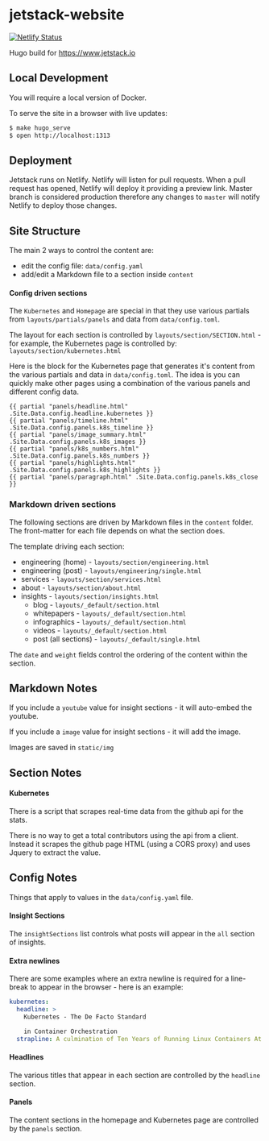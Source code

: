 # jetstack-website
[![Netlify Status](https://api.netlify.com/api/v1/badges/460632c3-eea0-42c2-962c-205d6de03a8e/deploy-status)](https://app.netlify.com/sites/jetstack-website/deploys)

Hugo build for https://www.jetstack.io

## Local Development

You will require a local version of Docker.

To serve the site in a browser with live updates:

```bash
$ make hugo_serve
$ open http://localhost:1313
```

## Deployment

Jetstack runs on Netlify. Netlify will listen for pull requests. When a pull request has opened, Netlify will deploy it providing a preview link.
Master branch is considered production therefore any changes to `master` will notify Netlify to deploy those changes.

## Site Structure

The main 2 ways to control the content are:

 * edit the config file: `data/config.yaml`
 * add/edit a Markdown file to a section inside `content`

#### Config driven sections

The `Kubernetes` and `Homepage` are special in that they use various partials from `layouts/partials/panels` and data from `data/config.toml`.

The layout for each section is controlled by `layouts/section/SECTION.html` - for example, the Kubernetes page is controlled by: `layouts/section/kubernetes.html`

Here is the block for the Kubernetes page that generates it's content from the various partials and data in `data/config.toml`.  The idea is you can quickly make other pages using a combination of the various panels and different config data.

```
{{ partial "panels/headline.html" .Site.Data.config.headline.kubernetes }}
{{ partial "panels/timeline.html" .Site.Data.config.panels.k8s_timeline }}
{{ partial "panels/image_summary.html" .Site.Data.config.panels.k8s_images }}
{{ partial "panels/k8s_numbers.html" .Site.Data.config.panels.k8s_numbers }}
{{ partial "panels/highlights.html" .Site.Data.config.panels.k8s_highlights }}
{{ partial "panels/paragraph.html" .Site.Data.config.panels.k8s_close }}
```

### Markdown driven sections

The following sections are driven by Markdown files in the `content` folder.  The front-matter for each file depends on what the section does.

The template driving each section:

 * engineering (home) - `layouts/section/engineering.html`
 * engineering (post) - `layouts/engineering/single.html`
 * services - `layouts/section/services.html`
 * about - `layouts/section/about.html`
 * insights - `layouts/section/insights.html`
   * blog - `layouts/_default/section.html`
   * whitepapers - `layouts/_default/section.html`
   * infographics - `layouts/_default/section.html`
   * videos - `layouts/_default/section.html`
   * post (all sections) - `layouts/_default/single.html`

The `date` and `weight` fields control the ordering of the content within the section.

## Markdown Notes

If you include a `youtube` value for insight sections - it will auto-embed the youtube.

If you include a `image` value for insight sections - it will add the image.

Images are saved in `static/img`

## Section Notes

#### Kubernetes

There is a script that scrapes real-time data from the github api for the stats.

There is no way to get a total contributors using the api from a client.  Instead it scrapes the github page HTML (using a CORS proxy) and uses Jquery to extract the value.

## Config Notes

Things that apply to values in the `data/config.yaml` file.

#### Insight Sections

The `insightSections` list controls what posts will appear in the `all` section of insights.

#### Extra newlines

There are some examples where an extra newline is required for a line-break to appear in the browser - here is an example:

```yaml
kubernetes:
  headline: >
    Kubernetes - The De Facto Standard

    in Container Orchestration
  strapline: A culmination of Ten Years of Running Linux Containers At Google
```

#### Headlines

The various titles that appear in each section are controlled by the `headline` section.


#### Panels

The content sections in the homepage and Kubernetes page are controlled by the `panels` section.



